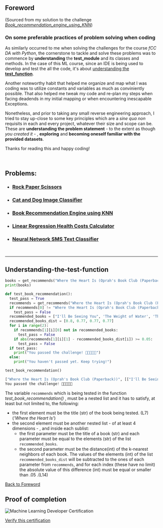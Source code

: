 ## Foreword

(Sourced from my solution to the challenge [*Book_recommendation_engine_using_KNN*](https://github.com/GBlanch/fCC-Machine-Learning-with-Python-Certification/blob/main/2.book_recommendation_engine_using_knn/fcc_book_recommendation_knn_dec30.ipynb))

### On some preferable practices of problem solving when coding

As similarly occurred to me when solving the challenges for the course _fCC DA with Python_, the cornerstone to tackle and solve these problems was to commence by **understanding** the **test_module** and its classes and methods. In the case of this ML course,  since an IDE is being used to develop and test the all the code, it's about [understanding the  **test_function**](#understanding-the-test-function).

Another noteworthy habit that helped me organize and map what I was coding was to utilize constants and variables as much as conviniently possible. That also helped me tweak my code and re-plan my steps when facing deadends in my initial mapping or when encountering inescapable Exceptions.

Nonetheless, and prior to taking any small reverse engineering approach, I tried to stay up-close to some key principles which are a _sine qua non_ requisits in each and every project, whatever their size and scope can be. These are **understanding the problem statement** - to the extent as though _you created it_ - , **exploring** and **becoming oneself familiar with the provided datasets**.

Thanks for reading this and happy coding!

<br>

## Problems:

  - ### [Rock Paper Scissors](https://replit.com/@gblandugar/boilerplate-rock-paper-scissors#RPS.py)
  - ### [Cat and Dog Image Classifier](https://github.com/GBlanch/fCC-Machine-Learning-with-Python-Certification/tree/main/1.cat_and_dog_image_classifier)
  - ### [Book Recommendation Engine using KNN](https://github.com/GBlanch/fCC-Machine-Learning-with-Python-Certification/tree/main/2.book_recommendation_engine_using_knn)
  - ### [Linear Regression Health Costs Calculator](https://github.com/GBlanch/fCC-Machine-Learning-with-Python-Certification/tree/main/3.linear_regression_health_costs_calc)
  - ### [Neural Network SMS Text Classifier](https://github.com/GBlanch/fCC-Machine-Learning-with-Python-Certification/blob/main/4.neural_network_sms_text_classifier/fcc_sms_text_classification.ipynb)

<br>

--- 

## Understanding-the-test-function


```python
books = get_recommends("Where the Heart Is (Oprah's Book Club (Paperback))")
print(books)

def test_book_recommendation():
  test_pass = True
  recommends = get_recommends("Where the Heart Is (Oprah's Book Club (Paperback))")
  if recommends[0] != "Where the Heart Is (Oprah's Book Club (Paperback))":
    test_pass = False
  recommended_books = ["I'll Be Seeing You", 'The Weight of Water', 'The Surgeon', 'I Know This Much Is True']
  recommended_books_dist = [0.8, 0.77, 0.77, 0.77]
  for i in range(2):
    if recommends[1][i][0] not in recommended_books:
      test_pass = False
    if abs(recommends[1][i][1] - recommended_books_dist[i]) >= 0.05:
      test_pass = False
  if test_pass:
    print("You passed the challenge! 🎉🎉🎉🎉🎉")
  else:
    print("You haven't passed yet. Keep trying!")

test_book_recommendation()

["Where the Heart Is (Oprah's Book Club (Paperback))", [["I'll Be Seeing You", 0.8016], ['The Weight of Water', 0.7709], ['The Surgeon', 0.7699], ['I Know This Much Is True', 0.7677]]]
You passed the challenge! 🎉🎉🎉🎉🎉
```

The variable `recommends` which is being tested in the function *test_book_recommendation()* , must be a nested list and it has to satisfy, at least but not limited to, the following:

- the first element must be the title (str) of the book being tested. (L7) (*'Where the Heart Is'*)
- the second element must be another nested list - of at least 4 dimensions - , and inside each sublist:
    - the first parameter must be the title of a book (str) and each parameter must be equal to the elements (str) of the list `recommended_books`. 
    - the second parameter must be the distance(int) of the k-nearest neighbors of each book. The values of the elements (int) of the list `recommended_books_dist` will be subtracted to the ones of each parameter from `recommends`, and for each index (these have no limit) the absolute value of this difference (int) must be equal or smaller than .05 .(L14)


[Back to Foreword](#foreword)
<br>

## Proof of completion


![Machine Learning Developer Certification](https://raw.githubusercontent.com/GBlanch/fCC-Machine-Learning-with-Python-Certification/main/ML_Developer_certification.png)

[Verify this certification](https://www.freecodecamp.org/certification/GBlanch/machine-learning-with-python-v7)

